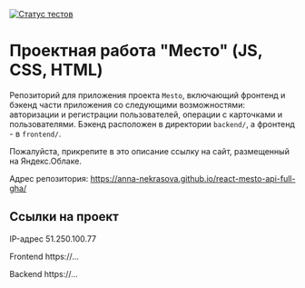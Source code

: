 [![Статус тестов](../../actions/workflows/tests.yml/badge.svg)](../../actions/workflows/tests.yml)

# Проектная работа "Место" (JS, CSS, HTML)
Репозиторий для приложения проекта `Mesto`, включающий фронтенд и бэкенд части приложения со следующими возможностями: авторизации и регистрации пользователей, операции с карточками и пользователями. Бэкенд расположен в директории `backend/`, а фронтенд - в `frontend/`. 
  
Пожалуйста, прикрепите в это описание ссылку на сайт, размещенный на Яндекс.Облаке.

Адрес репозитория: https://anna-nekrasova.github.io/react-mesto-api-full-gha/

## Ссылки на проект

IP-адрес 51.250.100.77

Frontend https://...

Backend https://...
